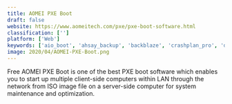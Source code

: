 ```yaml
---
title: AOMEI PXE Boot
draft: false 
website: https://www.aomeitech.com/pxe/pxe-boot-software.html
classification: ['']
platform: ['Web']
keywords: ['aio_boot', 'ahsay_backup', 'backblaze', 'crashplan_pro', 'datto_backupify', 'fog_project', 'free_dhcp_server', 'ibm_spectrum_protect', 'iron_mountain', 'loom_systems', 'macrium_reflect', 'minitool_partition_wizard', 'softaken_gmail_backup_pro', 'syscloud', 'testdisk', 'tiny_pxe_server', 'wintoflash', 'wintousb', 'zerto']
image: 2020/04/AOMEI-PXE-Boot.png
---
```

Free AOMEI PXE Boot is one of the best PXE boot software which enables you to start up multiple client-side computers within LAN through the network from ISO image file on a server-side computer for system maintenance and optimization.